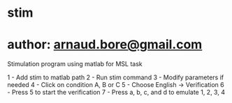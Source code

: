 # stim
# author: arnaud.bore@gmail.com
Stimulation program using matlab for MSL task

1 - Add stim to matlab path
2 - Run stim command
3 - Modify parameters if needed
4 - Click on condition A, B or C
5 - Choose English -> Verification
6 - Press 5 to start the verification
7 - Press a, b, c, and d to emulate 1, 2, 3, 4
